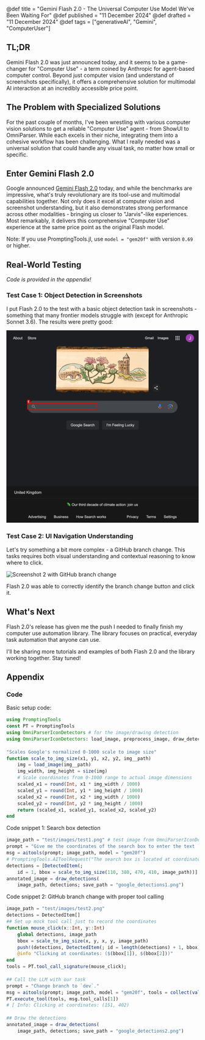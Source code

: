 @def title = "Gemini Flash 2.0 - The Universal Computer Use Model We've Been Waiting For"
@def published = "11 December 2024"
@def drafted = "11 December 2024"
@def tags = ["generativeAI", "Gemini", "ComputerUser"]

## TL;DR

Gemini Flash 2.0 was just announced today, and it seems to be a game-changer for "Computer Use" - a term coined by Anthropic for agent-based computer control. Beyond just computer vision (and understand of screenshots specifically), it offers a comprehensive solution for multimodal AI interaction at an incredibly accessible price point.

## The Problem with Specialized Solutions

For the past couple of months, I've been wrestling with various computer vision solutions to get a reliable "Computer Use" agent - from ShowUI to OmniParser. While each excels in their niche, integrating them into a cohesive workflow has been challenging. What I really needed was a universal solution that could handle any visual task, no matter how small or specific.

## Enter Gemini Flash 2.0

Google announced [Gemini Flash 2.0](https://blog.google/technology/google-deepmind/google-gemini-ai-update-december-2024/#gemini-2-0-flash) today, and while the benchmarks are impressive, what's truly revolutionary are its tool-use and multimodal capabilities together. Not only does it excel at computer vision and screenshot understanding, but it also demonstrates strong performance across other modalities - bringing us closer to "Jarvis"-like experiences. Most remarkably, it delivers this comprehensive "Computer Use" experience at the same price point as the original Flash model.

Note: If you use PromptingTools.jl, use `model = "gem20f"` with version `0.69` or higher.

## Real-World Testing

_Code is provided in the appendix!_

### Test Case 1: Object Detection in Screenshots

I put Flash 2.0 to the test with a basic object detection task in screenshots - something that many frontier models struggle with (except for Anthropic Sonnet 3.6). The results were pretty good:

![Screenshot 1 with search box bounding boxes](/assets/compuse_gemini_flash2/google_detections1.png)

### Test Case 2: UI Navigation Understanding

Let's try something a bit more complex - a GitHub branch change. This tasks requires both visual understanding and contextual reasoning to know where to click.

![Screenshot 2 with GitHub branch change](/assets/compuse_gemini_flash2/github_detections2.png)

Flash 2.0 was able to correctly identify the branch change button and click it.

## What's Next

Flash 2.0's release has given me the push I needed to finally finish my computer use automation library. The library focuses on practical, everyday task automation that anyone can use.

I'll be sharing more tutorials and examples of both Flash 2.0 and the library working together. Stay tuned!

## Appendix

### Code

Basic setup code:
```julia
using PromptingTools
const PT = PromptingTools
using OmniParserIconDetectors # for the image/drawing detection
using OmniParserIconDetectors: load_image, preprocess_image, draw_detections

"Scales Google's normalized 0-1000 scale to image size"
function scale_to_img_size(x1, y1, x2, y2, img__path)
    img = load_image(img__path)
    img_width, img_height = size(img)
    # Scale coordinates from 0-1000 range to actual image dimensions
    scaled_x1 = round(Int, x1 * img_width / 1000)
    scaled_y1 = round(Int, y1 * img_height / 1000)
    scaled_x2 = round(Int, x2 * img_width / 1000)
    scaled_y2 = round(Int, y2 * img_height / 1000)
    return (scaled_x1, scaled_y1, scaled_x2, scaled_y2)
end
```

Code snippet 1: Search box detection 
```julia
image_path = "test/images/test1.png" # test image from OmniParserIconDetectors repo
prompt = "Give me the coordinates of the search box to enter the text 'hello'"
msg = aitools(prompt; image_path, model = "gem20f")
# PromptingTools.AIToolRequest("The search box is located at coordinates (110,380) to (470,410) in the provided image."; Tool Requests: 0)
detections = [DetectedItem(;
    id = 1, bbox = scale_to_img_size(110, 380, 470, 410, image_path))]
annotated_image = draw_detections(
    image_path, detections; save_path = "google_detections1.png")
```

Code snippet 2: GitHub branch change with proper tool calling
```julia
image_path = "test/images/test2.png"
detections = DetectedItem[]
## Set up mock tool call just to record the coordinates
function mouse_click(x::Int, y::Int)
    global detections, image_path
    bbox = scale_to_img_size(x, y, x, y, image_path)
    push!(detections, DetectedItem(; id = length(detections) + 1, bbox))
    @info "Clicking at coordinates: ($(bbox[1]), $(bbox[2]))"
end
tools = PT.tool_call_signature(mouse_click);

## Call the LLM with our task
prompt = "Change branch to `dev`."
msg = aitools(prompt; image_path, model = "gem20f", tools = collect(values(tools)))
PT.execute_tool(tools, msg.tool_calls[1])
# [ Info: Clicking at coordinates: (151, 402)

## Draw the detections
annotated_image = draw_detections(
    image_path, detections; save_path = "google_detections2.png")
```

